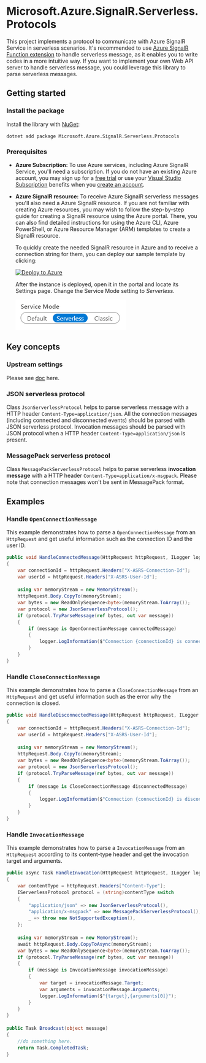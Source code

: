 # Microsoft.Azure.SignalR.Serverless.Protocols

This project implements a protocol to communicate with Azure SignalR Service in serverless scenarios. It's recommended to use [Azure SignalR Function extension](https://github.com/Azure/azure-sdk-for-net/tree/main/sdk/signalr/Microsoft.Azure.WebJobs.Extensions.SignalRService/README.md) to handle serverless message, as it enables you to write codes in a more intuitive way. If you want to implement your own Web API server to handle serverless message, you could leverage this library to parse serverless messages.
## Getting started

### Install the package

Install the library with [NuGet](https://www.nuget.org/packages/Microsoft.Azure.SignalR.Serverless.Protocols/):

```dotnetcli
dotnet add package Microsoft.Azure.SignalR.Serverless.Protocols
```

### Prerequisites

- **Azure Subscription:**  To use Azure services, including Azure SignalR Service, you'll need a subscription.  If you do not have an existing Azure account, you may sign up for a [free trial](https://azure.microsoft.com/free/dotnet/) or use your [Visual Studio Subscription](https://visualstudio.microsoft.com/subscriptions/) benefits when you [create an account](https://account.windowsazure.com/Home/Index).

- **Azure SignalR resource:** To receive Azure SignalR serverless messages you'll also need a Azure SignalR resource. If you are not familiar with creating Azure resources, you may wish to follow the step-by-step guide for creating a SignalR resource using the Azure portal. There, you can also find detailed instructions for using the Azure CLI, Azure PowerShell, or Azure Resource Manager (ARM) templates to create a SignalR resource.

    To quickly create the needed SignalR resource in Azure and to receive a connection string for them, you can deploy our sample template by clicking:

    [![Deploy to Azure](https://azuredeploy.net/deploybutton.png)](https://portal.azure.com/#create/Microsoft.Template/uri/https%3a%2f%2fraw.githubusercontent.com%2fAzure%2fazure-quickstart-templates%2fmaster%2fquickstarts%2fmicrosoft.signalrservice%2fsignalr%2fazuredeploy.json)

    After the instance is deployed, open it in the portal and locate its Settings page. Change the Service Mode setting to *Serverless*.

    ![SignalR Service mode setting](images/signalr-service-mode.png)

## Key concepts

### Upstream settings

Please see [doc](https://docs.microsoft.com/azure/azure-signalr/concept-upstream#serverless-protocols) here.

### JSON serverless protocol

Class `JsonServerlessProtocol` helps to parse serverless message with a HTTP header `Content-Type=application/json`. All the connection messages (including connected and disconnected events) should be parsed with JSON serverless protocol. Invocation messages should be parsed with JSON protocol when a HTTP header `Content-Type=application/json` is present.

### MessagePack serverless protocol

Class `MessagePackServerlessProtocol` helps to parse serverless **invocation message** with a HTTP header `Content-Type=application/x-msgpack`. Please note that connection messages won't be sent in MessagePack format.

## Examples

### Handle `OpenConnectionMessage`
This example demonstrates how to parse a `OpenConnectionMessage` from an `HttpRequest` and get useful information such as the connection ID and the user ID.

```C# Snippet:HandleConnectedMessage
public void HandleConnectedMessage(HttpRequest httpRequest, ILogger logger)
{
    var connectionId = httpRequest.Headers["X-ASRS-Connection-Id"];
    var userId = httpRequest.Headers["X-ASRS-User-Id"];

    using var memoryStream = new MemoryStream();
    httpRequest.Body.CopyTo(memoryStream);
    var bytes = new ReadOnlySequence<byte>(memoryStream.ToArray());
    var protocol = new JsonServerlessProtocol();
    if (protocol.TryParseMessage(ref bytes, out var message))
    {
        if (message is OpenConnectionMessage connectedMessage)
        {
            logger.LogInformation($"Connection {connectionId} is connected. User name is {userId}.");
        }
    }
}
```

### Handle `CloseConnectionMessage`
This example demonstrates how to parse a `CloseConnectionMessage` from an `HttpRequest` and get useful information such as the error why the connection is closed.

```C# Snippet:HandleDisconnectedMessage
public void HandleDisconnectedMessage(HttpRequest httpRequest, ILogger logger)
{
    var connectionId = httpRequest.Headers["X-ASRS-Connection-Id"];
    var userId = httpRequest.Headers["X-ASRS-User-Id"];

    using var memoryStream = new MemoryStream();
    httpRequest.Body.CopyTo(memoryStream);
    var bytes = new ReadOnlySequence<byte>(memoryStream.ToArray());
    var protocol = new JsonServerlessProtocol();
    if (protocol.TryParseMessage(ref bytes, out var message))
    {
        if (message is CloseConnectionMessage disconnectedMessage)
        {
            logger.LogInformation($"Connection {connectionId} is disconnected. User name is {userId}. Reason is {disconnectedMessage.Error}");
        }
    }
}
```
### Handle `InvocationMessage`
This example demonstrates how to parse a `InvocationMessage` from an `HttpRequest` according to its content-type header and get the invocation target and arguments.

```C# Snippet:HandleInvocationMessage
public async Task HandleInvocation(HttpRequest httpRequest, ILogger logger)
{
    var contentType = httpRequest.Headers["Content-Type"];
    IServerlessProtocol protocol = (string)contentType switch
    {
        "application/json" => new JsonServerlessProtocol(),
        "application/x-msgpack" => new MessagePackServerlessProtocol(),
        _ => throw new NotSupportedException(),
    };

    using var memoryStream = new MemoryStream();
    await httpRequest.Body.CopyToAsync(memoryStream);
    var bytes = new ReadOnlySequence<byte>(memoryStream.ToArray());
    if (protocol.TryParseMessage(ref bytes, out var message))
    {
        if (message is InvocationMessage invocationMessage)
        {
            var target = invocationMessage.Target;
            var arguments = invocationMessage.Arguments;
            logger.LogInformation($"{target},{arguments[0]}");
        }
    }
}

public Task Broadcast(object message)
{
    //do something here.
    return Task.CompletedTask;
}
```

